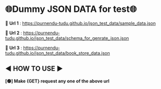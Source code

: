 # 🌐Dummy JSON DATA for test🌐

    
💠 **Url 1** : https://purnendu-tudu.github.io/json_test_data/sample_data.json

💠 **Url 2** : https://purnendu-tudu.github.io/json_test_data/schema_for_genrate_json.json

💠 **Url 3** : https://purnendu-tudu.github.io/json_test_data/book_store_data.json

## ◀  HOW TO USE ▶

**[🟢] Make {GET} request any one of the above url** 








